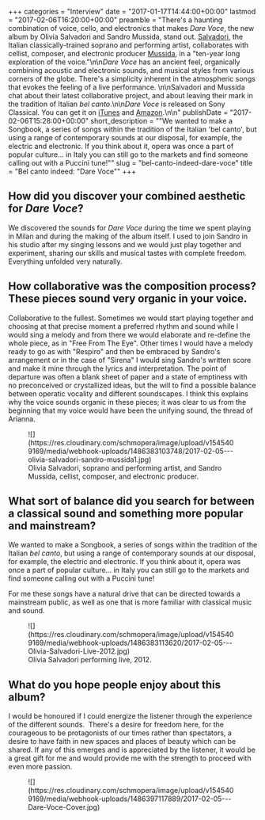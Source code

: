 +++
categories = "Interview"
date = "2017-01-17T14:44:00+00:00"
lastmod = "2017-02-06T16:20:00+00:00"
preamble = "There's a haunting combination of voice, cello, and electronics that makes *Dare Voce*, the new album by Olivia Salvadori and Sandro Mussida, stand out. [Salvadori](https://twitter.com/oliviasalvadori), the Italian classically-trained soprano and performing artist, collaborates with cellist, composer, and electronic producer [Mussida](https://twitter.com/sandromussida), in a \"ten-year long exploration of the voice.\"\n\n*Dare Voce* has an ancient feel, organically combining acoustic and electronic sounds, and musical styles from various corners of the globe. There's a simplicity inherent in the atmospheric songs that evokes the feeling of a live performance. \n\nSalvadori and Mussida chat about their latest collaborative project, and about leaving their mark in the tradition of Italian *bel canto*.\n\n*Dare Voce* is released on Sony Classical. You can get it on [iTunes](https://itunes.apple.com/gb/album/dare-voce/id1181090103) and [Amazon](https://www.amazon.com/Dare-Voce-Olivia-Salvadori/dp/B01N3JMO24%3FSubscriptionId%3D0NYB3SKF1S4GEN0AE182%26tag%3Da978b-20%26linkCode%3Dxm2%26camp%3D2025%26creative%3D165953%26creativeASIN%3DB01N3JMO24).\n\n"
publishDate = "2017-02-06T15:28:00+00:00"
short_description = "&quot;We wanted to make a Songbook, a series of songs within the tradition of the Italian &#039;bel canto&#039;, but using a range of contemporary sounds at our disposal, for example, the electric and electronic. If you think about it, opera was once a part of popular culture... in Italy you can still go to the markets and find someone calling out with a Puccini tune!&quot;"
slug = "bel-canto-indeed-dare-voce"
title = "Bel canto indeed: &quot;Dare Voce&quot;"
+++

## How did you discover your combined aesthetic for *Dare Voce*?

We discovered the sounds for *Dare Voce* during the time we spent playing in Milan and during the making of the album itself. I used to join Sandro in his studio after my singing lessons and we would just play together and experiment, sharing our skills and musical tastes with complete freedom. Everything unfolded very naturally.

## How collaborative was the composition process? These pieces sound very organic in your voice.

Collaborative to the fullest. Sometimes we would start playing together and choosing at that precise moment a preferred rhythm and sound while I would sing a melody and from there we would elaborate and re-define the whole piece, as in "Free From The Eye". Other times I would have a melody ready to go as with "Respiro" and then be embraced by Sandro's arrangement or in the case of "Sirena" I would sing Sandro's written score and make it mine through the lyrics and interpretation. The point of departure was often a blank sheet of paper and a state of emptiness with no preconceived or crystallized ideas, but the will to find a possible balance between operatic vocality and different soundscapes. I think this explains why the voice sounds organic in these pieces; it was clear to us from the beginning that my voice would have been the unifying sound, the thread of Arianna.

<figure data-type="image">
![](https://res.cloudinary.com/schmopera/image/upload/v1545409169/media/webhook-uploads/1486383103748/2017-02-05---olivia-salvadori-sandro-mussida1.jpg)
<figcaption>Olivia Salvadori, soprano and performing artist, and Sandro Mussida, cellist, composer, and electronic producer.</figcaption>
</figure>

## What sort of balance did you search for between a classical sound and something more popular and mainstream?

We wanted to make a Songbook, a series of songs within the tradition of the Italian *bel canto*, but using a range of contemporary sounds at our disposal, for example, the electric and electronic. If you think about it, opera was once a part of popular culture... in Italy you can still go to the markets and find someone calling out with a Puccini tune! 

For me these songs have a natural drive that can be directed towards a mainstream public, as well as one that is more familiar with classical music and sound. 

<figure data-type="image">
![](https://res.cloudinary.com/schmopera/image/upload/v1545409169/media/webhook-uploads/1486383113620/2017-02-05---Olivia-Salvadori-Live-2012.jpg)
<figcaption>Olivia Salvadori performing live, 2012.</figcaption>
</figure>

## What do you hope people enjoy about this album?

I would be honoured if I could energize the listener through the experience of the different sounds.  There's a desire for freedom here, for the courageous to be protagonists of our times rather than spectators, a desire to have faith in new spaces and places of beauty which can be shared. If any of this emerges and is appreciated by the listener, it would be a great gift for me and would provide me with the strength to proceed with even more passion.

<figure data-type="image">![](https://res.cloudinary.com/schmopera/image/upload/v1545409169/media/webhook-uploads/1486397117889/2017-02-05---Dare-Voce-Cover.jpg)
</figure>
